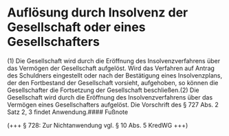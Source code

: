 # Auflösung durch Insolvenz der Gesellschaft oder eines Gesellschafters

(1) Die Gesellschaft wird durch die Eröffnung des Insolvenzverfahrens über das Vermögen der Gesellschaft aufgelöst. Wird das Verfahren auf Antrag des Schuldners eingestellt oder nach der Bestätigung eines Insolvenzplans, der den Fortbestand der Gesellschaft vorsieht, aufgehoben, so können die Gesellschafter die Fortsetzung der Gesellschaft beschließen.(2) Die Gesellschaft wird durch die Eröffnung des Insolvenzverfahrens über das Vermögen eines Gesellschafters aufgelöst. Die Vorschrift des § 727 Abs. 2 Satz 2, 3 findet Anwendung.#### Fußnote

(+++ § 728: Zur Nichtanwendung vgl. § 10 Abs. 5 KredWG +++) 

